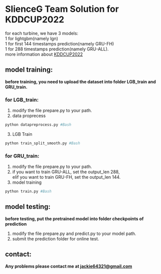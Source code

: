 # SlienceG Team Solution for KDDCUP2022
for each turbine, we have 3 models:<br>
1 for lightgbm(namely lgn)<br>
1 for first 144 timestamps prediction(namely GRU-FH)<br>
1 for 288 timestamps prediction(namely GRU-ALL).<br>
more information about [KDDCUP2022](https://aistudio.baidu.com/aistudio/competition/detail/152/0/introduction)<br>
## model training:
**before training, you need to upload the dataset into folder LGB_train and GRU_train.**<br>
### for LGB_train:  
 1. modify the file prepare.py to your path.<br>
 2. data proprecess
 ```Bash
 python datapreprocess.py #Bash
 ```
 3. LGB Train
 ```Bash
 python train_split_smooth.py #Bash
 ```
### for GRU_train:
1. modify the file prepare.py to your path.<br>
2. if you want to train GRU-ALL, set the output_len 288,<br>
   elif you want to train GRU-FH, set the output_len 144.<br>
3. model training
```Bash
python train.py #Bash
```
## model testing:
**before testing, put the pretrained model into folder checkpoints of prediction**<br>
1. modify the file prepare.py and predict.py to your model path.<br>
2. submit the prediction folder for online test.<br>
## contact:
**Any problems please contact me at jackie64321@gmail.com**




